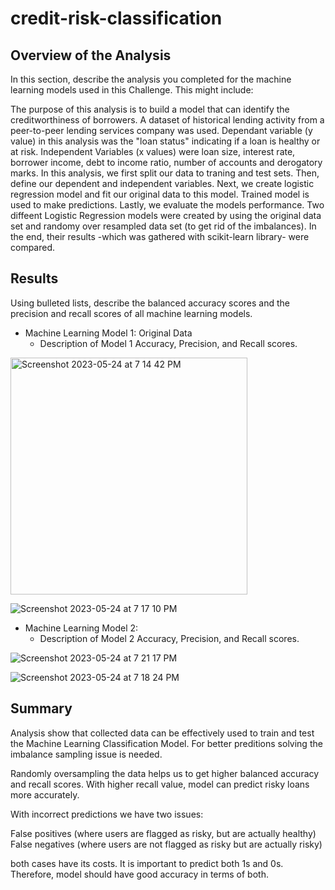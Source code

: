 # credit-risk-classification

## Overview of the Analysis

In this section, describe the analysis you completed for the machine learning models used in this Challenge. This might include:

The purpose of this analysis is to build a model that can identify the creditworthiness of borrowers.
A dataset of historical lending activity from a peer-to-peer lending services company was used.
Dependant variable (y value) in this analysis was the "loan status" indicating if a loan is healthy or at risk.
Independent Variables (x values) were loan size, interest rate, borrower income, debt to income ratio, number of accounts and derogatory marks.
In this analysis, we first split our data to traning and test sets. Then, define our dependent and independent variables. Next, we create logistic regression model and fit our original data to this model. Trained model is used to make predictions. Lastly, we evaluate the models performance.
Two diffeent Logistic Regression models were created by using the original data set and randomy over resampled data set (to get rid of the imbalances). In the end, their results -which was gathered with scikit-learn library- were compared.

## Results

Using bulleted lists, describe the balanced accuracy scores and the precision and recall scores of all machine learning models.

* Machine Learning Model 1: Original Data
  * Description of Model 1 Accuracy, Precision, and Recall scores.
<img width="379" alt="Screenshot 2023-05-24 at 7 14 42 PM" src="https://github.com/falloale/credit-risk-classification/assets/119981413/79129b8a-4673-430e-b1b8-ce12fe1d093b">

![Screenshot 2023-05-24 at 7 17 10 PM](https://github.com/falloale/credit-risk-classification/assets/119981413/afc02431-64c4-48e2-b3f6-4cca8e93851f)



* Machine Learning Model 2:
  * Description of Model 2 Accuracy, Precision, and Recall scores.

![Screenshot 2023-05-24 at 7 21 17 PM](https://github.com/falloale/credit-risk-classification/assets/119981413/eeec667a-1268-4b5b-9adc-e20e89bb22a4)


![Screenshot 2023-05-24 at 7 18 24 PM](https://github.com/falloale/credit-risk-classification/assets/119981413/18b0a800-d3be-41c4-9a48-0287464e19b9)



## Summary

Analysis show that collected data can be effectively used to train and test the Machine Learning Classification Model. For better preditions solving the imbalance sampling issue is needed.

Randomly oversampling the data helps us to get higher balanced accuracy and recall scores. With higher recall value, model can predict risky loans more accurately.

With incorrect predictions we have two issues:

False positives (where users are flagged as risky, but are actually healthy)
False negatives (where users are not flagged as risky but are actually risky)

both cases have its costs. It is important to predict both 1s and 0s. Therefore, model should have good accuracy in terms of both.

